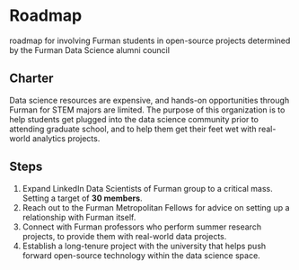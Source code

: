 # Roadmap
roadmap for involving Furman students in open-source projects determined by the Furman Data Science alumni council

## Charter
Data science resources are expensive, and hands-on opportunities through Furman for STEM majors are limited.  The purpose of this organization is to help students get plugged into the data science community prior to attending graduate school, and to help them get their feet wet with real-world analytics projects.

## Steps
1. Expand LinkedIn Data Scientists of Furman group to a critical mass.  Setting a target of <b>30 members</b>.
2. Reach out to the Furman Metropolitan Fellows for advice on setting up a relationship with Furman itself.
3. Connect with Furman professors who perform summer research projects, to provide them with real-world data projects.
4. Establish a long-tenure project with the university that helps push forward open-source technology within the data science space.

